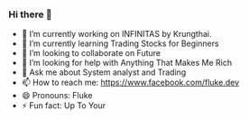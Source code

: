 ### Hi there 👋

<!--
**flukedev8/flukedev8** is a ✨ _special_ ✨ repository because its `README.md` (this file) appears on your GitHub profile.

Here are some ideas to get you started:
-->

- 🔭 I’m currently working on INFINITAS by Krungthai.
- 🌱 I’m currently learning Trading Stocks for Beginners
- 👯 I’m looking to collaborate on Future
- 🤔 I’m looking for help with Anything That Makes Me Rich
- 💬 Ask me about System analyst and Trading 
- 📫 How to reach me: https://www.facebook.com/fluke.dev
- 😄 Pronouns: Fluke
- ⚡ Fun fact: Up To Your 

